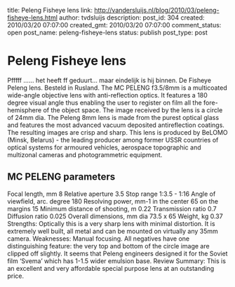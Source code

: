 title: Peleng Fisheye lens
link: http://vandersluijs.nl/blog/2010/03/peleng-fisheye-lens.html
author: tvdsluijs
description: 
post_id: 304
created: 2010/03/20 07:07:00
created_gmt: 2010/03/20 07:07:00
comment_status: open
post_name: peleng-fisheye-lens
status: publish
post_type: post

# Peleng Fisheye lens

Pfffff …… het heeft ff geduurt… maar eindelijk is hij binnen. De Fisheye Peleng lens. Besteld in Rusland. The MC PELENG f3.5/8mm is a multicoated wide-angle objective lens with anti-reflection optics. It features a 180 degree visual angle thus enabling the user to register on film all the fore-hemisphere of the object space. The image received by the lens is a circle of 24mm dia.  The Peleng 8mm lens is made from the purest optical glass and features the most advanced vacuum deposited antireflection coatings. The resulting images are crisp and sharp. This lens is produced by BeLOMO (Minsk, Belarus) - the leading producer among former USSR countries of optical systems for armoured vehicles, aerospace topographic and multizonal cameras and photogrammetric equipment. 

## MC PELENG parameters

Focal length, mm 8 Relative aperture 3.5 Stop range 1:3.5 - 1:16 Angle of viewfield, arc. degree 180 Resolving power, mm-1 in the center 65 on the margins 15 Minimum distance of shooting, m 0.22 Transmission ratio 0.7 Diffusion ratio 0.025 Overall dimensions, mm dia 73.5 x 65 Weight, kg 0.37 Strengths: Optically this is a very sharp lens with minimal distortion. It is extremely well built, all metal and can be mounted on virtually any 35mm camera. Weaknesses: Manual focusing. All negatives have one distinguishing feature: the very top and bottom of the circle image are clipped off slightly. It seems that Peleng engineers designed it for the Soviet film ‘Svema’ which has 1-1.5 wider emulsion base. Review Summary: This is an excellent and very affordable special purpose lens at an outstanding price.